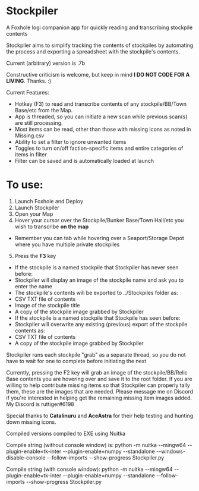 # Stockpiler
A Foxhole logi companion app for quickly reading and transcribing stockpile contents

Stockpiler aims to simplify tracking the contents of stockpiles by automating the process and exporting a spreadsheet with the stockpile's contents.

Current (arbitrary) version is .7b

Constructive criticism is welcome, but keep in mind **I DO NOT CODE FOR A LIVING**.  Thanks. :)

Current Features:
- Hotkey (F3) to read and transcribe contents of any stockpile/BB/Town Base/etc from the Map.
- App is threaded, so you can initiate a new scan while previous scan(s) are still processing.
- Most items can be read, other than those with missing icons as noted in Missing.csv
- Ability to set a filter to ignore unwanted items
- Toggles to turn on/off faction-specific items and entire categories of items in filter
- Filter can be saved and is automatically loaded at launch

# To use:
1. Launch Foxhole and Deploy
2. Launch Stockpiler
3. Open your Map
4. Hover your cursor over the Stockpile/Bunker Base/Town Hall/etc you wish to transcribe **on the map**
- Remember you can tab while hovering over a Seaport/Storage Depot where you have multiple private stockpiles
5. Press the **F3** key
- If the stockpile is a named stockpile that Stockpiler has never seen before:
- Stockpiler will display an image of the stockpile name and ask you to enter the name
- The stockpile's contents will be exported to ../Stockpiles folder as:
- CSV TXT file of contents
- Image of the stockpile title
- A copy of the stockpile image grabbed by Stockpiler
- If the stockpile is a named stockpile that Stockpile has seen before:
- Stockpiler will overwrite any existing (previous) export of the stockpile contents as:
- CSV TXT file of contents
- A copy of the stockpile image grabbed by Stockpiler


Stockpiler runs each stockpile "grab" as a separate thread, so you do not have to wait for one to complete before initiating the next


Currently, pressing the F2 key will grab an image of the stockpile/BB/Relic Base contents you are hovering over and save it to the root folder.  If you are willing to help contribute missing items so that Stockpiler can properly tally them, these are the images that are needed.  Please message me on Discord if you're interested in helping get the remaining missing item images added.
My Discord is ruttiger#6198

Special thanks to **Catalinuru** and **AceAstra** for their help testing and hunting down missing icons.

Compiled versions compiled to EXE using Nuitka

Compile string (without console window) is:
python -m nuitka --mingw64 --plugin-enable=tk-inter --plugin-enable=numpy --standalone --windows-disable-console --follow-imports --show-progress Stockpiler.py

Compile string (with console window):
python -m nuitka --mingw64 --plugin-enable=tk-inter --plugin-enable=numpy --standalone --follow-imports --show-progress Stockpiler.py
